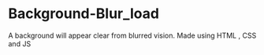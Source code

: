 # Background-Blur_load
A background will appear clear from blurred vision. Made using HTML , CSS and JS
